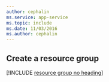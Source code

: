 ```yaml
---
author: cephalin
ms.service: app-service
ms.topic: include
ms.date: 11/03/2016
ms.author: cephalin
---
```

## Create a resource group

[!INCLUDE [resource group no heading](app-service-web-create-resource-group-no-h.md)]